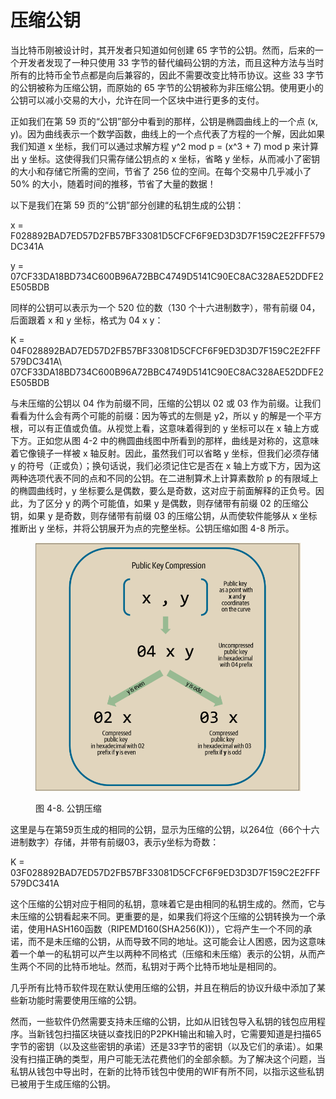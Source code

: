 # 压缩公钥

当比特币刚被设计时，其开发者只知道如何创建 65 字节的公钥。然而，后来的一个开发者发现了一种只使用 33 字节的替代编码公钥的方法，而且这种方法与当时所有的比特币全节点都是向后兼容的，因此不需要改变比特币协议。这些 33 字节的公钥被称为压缩公钥，而原始的 65 字节的公钥被称为非压缩公钥。使用更小的公钥可以减小交易的大小，允许在同一个区块中进行更多的支付。&#x20;

正如我们在第 59 页的“公钥”部分中看到的那样，公钥是椭圆曲线上的一个点 (x, y)。因为曲线表示一个数学函数，曲线上的一个点代表了方程的一个解，因此如果我们知道 x 坐标，我们可以通过求解方程 y^2 mod p = (x^3 + 7) mod p 来计算出 y 坐标。这使得我们只需存储公钥点的 x 坐标，省略 y 坐标，从而减小了密钥的大小和存储它所需的空间，节省了 256 位的空间。在每个交易中几乎减小了 50% 的大小，随着时间的推移，节省了大量的数据！

&#x20;以下是我们在第 59 页的“公钥”部分创建的私钥生成的公钥：

x = F028892BAD7ED57D2FB57BF33081D5CFCF6F9ED3D3D7F159C2E2FFF579DC341A&#x20;

y = 07CF33DA18BD734C600B96A72BBC4749D5141C90EC8AC328AE52DDFE2E505BDB

同样的公钥可以表示为一个 520 位的数（130 个十六进制数字），带有前缀 04，后面跟着 x 和 y 坐标，格式为 04 x y：

K = 04F028892BAD7ED57D2FB57BF33081D5CFCF6F9ED3D3D7F159C2E2FFF579DC341A\\ 07CF33DA18BD734C600B96A72BBC4749D5141C90EC8AC328AE52DDFE2E505BDB

与未压缩的公钥以 04 作为前缀不同，压缩的公钥以 02 或 03 作为前缀。让我们看看为什么会有两个可能的前缀：因为等式的左侧是 y2，所以 y 的解是一个平方根，可以有正值或负值。从视觉上看，这意味着得到的 y 坐标可以在 x 轴上方或下方。正如您从图 4-2 中的椭圆曲线图中所看到的那样，曲线是对称的，这意味着它像镜子一样被 x 轴反射。因此，虽然我们可以省略 y 坐标，但我们必须存储 y 的符号（正或负）；换句话说，我们必须记住它是否在 x 轴上方或下方，因为这两种选项代表不同的点和不同的公钥。在二进制算术上计算素数阶 p 的有限域上的椭圆曲线时，y 坐标要么是偶数，要么是奇数，这对应于前面解释的正负号。因此，为了区分 y 的两个可能值，如果 y 是偶数，则存储带有前缀 02 的压缩公钥，如果 y 是奇数，则存储带有前缀 03 的压缩公钥，从而使软件能够从 x 坐标推断出 y 坐标，并将公钥展开为点的完整坐标。公钥压缩如图 4-8 所示。

<figure><img src="../.gitbook/assets/4.8.png" alt=""><figcaption><p>图 4-8. 公钥压缩</p></figcaption></figure>

这里是与在第59页生成的相同的公钥，显示为压缩的公钥，以264位（66个十六进制数字）存储，并带有前缀03，表示y坐标为奇数：

K = 03F028892BAD7ED57D2FB57BF33081D5CFCF6F9ED3D3D7F159C2E2FFF579DC341A

 这个压缩的公钥对应于相同的私钥，意味着它是由相同的私钥生成的。然而，它与未压缩的公钥看起来不同。更重要的是，如果我们将这个压缩的公钥转换为一个承诺，使用HASH160函数（RIPEMD160(SHA256(K))），它将产生一个不同的承诺，而不是未压缩的公钥，从而导致不同的地址。这可能会让人困惑，因为这意味着一个单一的私钥可以产生以两种不同格式（压缩和未压缩）表示的公钥，从而产生两个不同的比特币地址。然而，私钥对于两个比特币地址是相同的。

几乎所有比特币软件现在默认使用压缩的公钥，并且在稍后的协议升级中添加了某些新功能时需要使用压缩的公钥。

然而，一些软件仍然需要支持未压缩的公钥，比如从旧钱包导入私钥的钱包应用程序。当新钱包扫描区块链以查找旧的P2PKH输出和输入时，它需要知道是扫描65字节的密钥（以及这些密钥的承诺）还是33字节的密钥（以及它们的承诺）。如果没有扫描正确的类型，用户可能无法花费他们的全部余额。为了解决这个问题，当私钥从钱包中导出时，在新的比特币钱包中使用的WIF有所不同，以指示这些私钥已被用于生成压缩的公钥。
